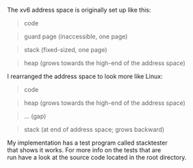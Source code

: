 The xv6 address space is originally set up like this:

> code

> guard page (inaccessible, one page)

> stack (fixed-sized, one page)

> heap (grows towards the high-end of the address space)

I rearranged the address space to look more like Linux:

> code

> heap (grows towards the high-end of the address space)

> ... (gap)

> stack (at end of address space; grows backward)

My implementation has a test program called stacktester\
that shows it works. For more info on the tests that are\
run have a look at the source code located in the root directory.
